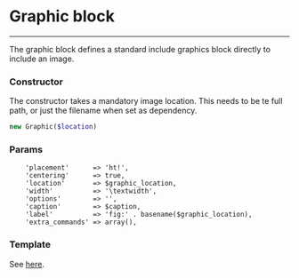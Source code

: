 # Graphic block
-------------------------------

The graphic block defines a standard include graphics block directly to include an image.

### Constructor

The constructor takes a mandatory image location. This needs to be te full path, or just the filename when set as dependency.

```php
new Graphic($location)
```

### Params

```
    'placement'      => 'ht!',
    'centering'      => true,
    'location'       => $graphic_location,
    'width'          => '\textwidth',
    'options'        => '',
    'caption'        => $caption,
    'label'          => 'fig:' . basename($graphic_location),
    'extra_commands' => array(),
```

### Template

See [here](https://github.com/bobvandevijver/latex-bundle/blob/master/src/Resources/views/Element/graphic.tex.twig).
